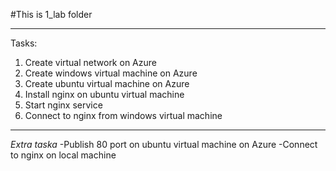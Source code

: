 #This is 1_lab folder
___
Tasks:
<ol>
<li>Create virtual network on Azure</li>
<li>Create windows virtual machine on Azure</li>
<li>Create ubuntu virtual machine on Azure</li>
<li>Install nginx on ubuntu virtual machine</li>
<li>Start nginx service</li>
<li>Connect to nginx from windows virtual machine</li>
</ol>

___

*Extra taska*
-Publish 80 port on ubuntu virtual machine on Azure
-Connect to nginx on local machine
